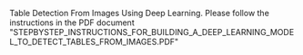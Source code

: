 Table Detection From Images Using Deep Learning.
Please follow the instructions in the PDF document "STEPBYSTEP_INSTRUCTIONS_FOR_BUILDING_A_DEEP_LEARNING_MODEL_TO_DETECT_TABLES_FROM_IMAGES.PDF"
